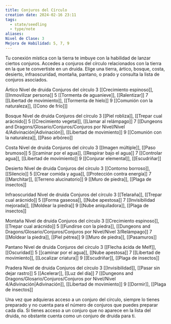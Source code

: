 ```yaml
---
title: Conjuros del Círculo
creation date: 2024-02-16 23:11
tags:
  - state/seedling
  - type/note
aliases: 
Nivel de Clase: 3
Mejora de Habilidad: 5, 7, 9
---
```

Tu conexión mística con la tierra te imbuye con la habilidad de lanzar ciertos conjuros. Accedes a
conjuros del círculo relacionados con la tierra en la que te convertiste en un druida. Elige una tierra, ártico, bosque, costa, desierto, infraoscuridad, montaña, pantano, o prado y consulta la lista de conjuros asociados.

Ártico
Nivel de druida          Conjuros del círculo
      3                        [[Crecimiento espinoso]], [[Inmovilizar persona]]
      5                        [[Tormenta de aguanieve]], [[Ralentizar]]
      7                        [[Libertad de movimiento]], [[Tormenta de hielo]]
      9                        [[Comunión con la naturaleza]], [[Cono de frío]]]

Bosque
Nivel de druida          Conjuros del círculo
      3                        [[Piel robliza]], [[Trepar cual arácnido]]
      5                        [[Crecimiento vegetal]], [[Llamar al relámpago]]
      7                        [[Dungeons and Dragons/Glosario/Conjuros/Conjuros por Nivel/Nivel 4/Adivinación|Adivinación]], [[Libertad de movimiento]]
      9                        [[Comunión con la naturaleza]], [[Paso arbóreo]]

Costa
Nivel de druida          Conjuros del círculo
      3                        [[Imagen múltiple]], [[Paso brumoso]]
      5                        [[caminar por el agua]], [[Respirar bajo el agua]]
      7                        [[Controlar agua]], [[Libertad de movimiento]]
      9                        [[Conjurar elemental]], [[Escudriñar]]

Desierto
Nivel de druida          Conjuros del círculo
      3                        [[Contorno borroso]], [[Silencio]]
      5                        [[Crear comida y agua]], [[Protección contra energía]]
      7                        [[Marchitar]], [[Terreno alucinatorio]]
      9                        [[Muro de piedra]], [[Plaga de insectos]]

Infraoscuridad
Nivel de druida          Conjuros del círculo
      3                        [[Telaraña]], [[Trepar cual arácnido]]
      5                        [[Forma gaseosa]], [[Nube apestosa]]
      7                        [[Invisibilidad mejorada]], [[Moldear la piedra]]
      9                        [[Nube aniquiladora]], [[Plaga de insectos]]

Montaña
Nivel de druida          Conjuros del círculo
      3                        [[Crecimiento espinoso]], [[Trepar cual arácnido]]
      5                        [[Fundirse con la piedra]], [[Dungeons and Dragons/Glosario/Conjuros/Conjuros por Nivel/Nivel 3/Relámpago]]
      7                        [[Moldear la piedra]], [[Piel pétrea]]
      9                        [[Muro de piedra]], [[Pasamuros]]

Pantano
Nivel de druida          Conjuros del círculo
      3                       [[Flecha ácida de Melf]], [[Oscuridad]]
      5                        [[caminar por el agua]], [[Nube apestosa]]
      7                        [[Libertad de movimiento]], [[Localizar criatura]]
      9                        [[Escudriñar]], [[Plaga de insectos]]

Pradera
Nivel de druida          Conjuros del círculo
      3                        [[Invisibilidad]], [[Pasar sin dejar rastro]]
      5                        [[Acelerar]], [[Luz del día]]
      7                        [[Dungeons and Dragons/Glosario/Conjuros/Conjuros por Nivel/Nivel 4/Adivinación|Adivinación]], [[Libertad de movimiento]]
      9                        [[Dormir]], [[Plaga de insectos]]
      

Una vez que adquieras acceso a un conjuro del círculo, siempre lo tienes preparado y no cuenta para el número de conjuros que puedes preparar cada día. Si tienes acceso a un conjuro que no aparece en la lista del druida, no obstante cuenta como un conjuro de druida para ti.

